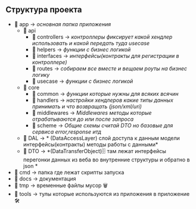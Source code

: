 ## Структура проекта

- 📁 app → *основная папка приложения*
  - 📁 api
    - 📁 controllers → *контроллеры фиксирует какой хендлер использовать и какой передать туда usecase*
    - 📁 helpers → *функции с бизнес логикой*
    - 📁 interfaces → *интерфейсы(контракты для регистрации в контроллере)*
    - 📁 routes → *собираем все вместе и вещаем роуты на бизнес логику*
    - 📁 usecase → *функции с бизнес логикой*
  - 📁 core
    - 📁 common → *функции которые нужны для всяких всячин*
    - 📁 handlers → *настройки хендлеров какие типы данных принимать и что возвращать (json/xml/uri)*
    - 📁 middlewares → *Middlewares методы которые отрабатываются до или после запроса*
    - 📁 scheme → *Общие схемы считай DTO  но базовые  для сервиса error,response итд*
  - 📁 DAL → * (DataAccessLayer) слой доступа к данным модели интерфейсы(контракты) методы работы с данными*
  - 📁 DTO → *(DataTransferObject)🗄️ там лежат интерфейсы перегонки данных из веба во внутренние структуры и обратно в json *
- 📁 cmd → папка где лежат скрипты запуска
- 📁 docs → документация
- 📁 tmp → временные файлы мусор 🗑️
- 📁 tools →  тулы которые используются из приложения в приложение 🛠️